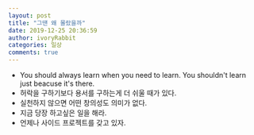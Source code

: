 ```yaml
---
layout: post
title: "그땐 왜 몰랐을까"
date: 2019-12-25 20:36:59
author: ivoryRabbit
categories: 일상
comments: true
---
```


- You should always learn when you need to learn. You shouldn't learn just beacuse it's there.
- 허락을 구하기보다 용서를 구하는게 더 쉬울 때가 있다.
- 실천하지 않으면 어떤 창의성도 의미가 없다.
- 지금 당장 하고싶은 일을 해라.
- 언제나 사이드 프로젝트를 갖고 있자.
